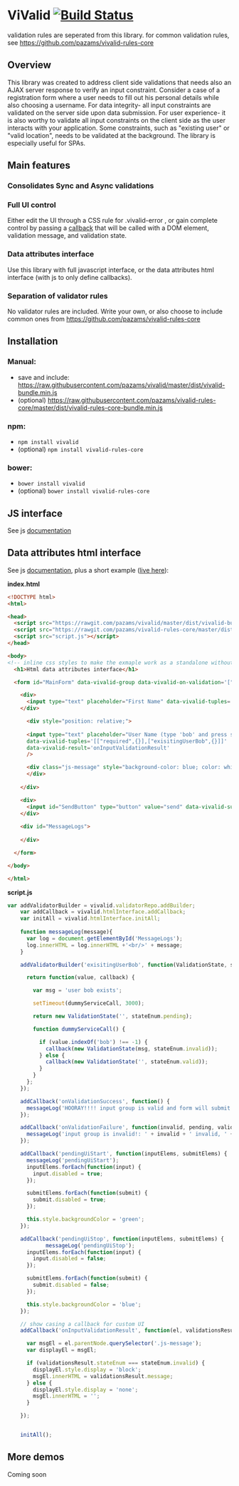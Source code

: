 # ViValid [![Build Status](https://travis-ci.org/pazams/vivalid.svg)](https://travis-ci.org/pazams/vivalid)
validation rules are seperated from this library. for common validation rules, see https://github.com/pazams/vivalid-rules-core

## Overview
This library was created to address client side validations that needs also an AJAX server response to verify an input constraint.
Consider a case of a registration form where a user needs to fill out his personal details while also choosing a username.
For data integrity- all input constraints are validated on the server side upon data submission.
For user experience- it is also worthy to validate all input constraints on the client side as the user interacts with your application. Some constraints, such as "existing user" or "valid location", needs to be validated at the background.
The library is especially useful for SPAs.

## Main features
### Consolidates Sync and Async validations
### Full UI control 
Either edit the UI through a CSS rule for .vivalid-error , or gain complete control by passing a [callback](http://pazams.github.io/vivalid/documentation/-_internal.html#..onInputValidationResult) that will be called with a DOM element, validation message, and validation state.
### Data attributes interface
Use this library with full javascript interface, or the data attributes html interface (with js to only define callbacks).
### Separation of validator rules
No validator rules are included. Write your own, or also choose to include common ones from https://github.com/pazams/vivalid-rules-core


## Installation

### Manual:
* save and include: https://raw.githubusercontent.com/pazams/vivalid/master/dist/vivalid-bundle.min.js
* (optional) https://raw.githubusercontent.com/pazams/vivalid-rules-core/master/dist/vivalid-rules-core-bundle.min.js

### npm:
* `npm install vivalid`
* (optional) `npm install vivalid-rules-core`

### bower:
* `bower install vivalid`
* (optional) `bower install vivalid-rules-core`

## JS interface
See js [documentation](http://pazams.github.io/vivalid/documentation/vivalid.html)

## Data attributes html interface
See js [documentation](http://pazams.github.io/vivalid/documentation/vivalid.html), plus a short example ([live here](http://pazams.github.io/vivalid/demos/1/)):

**index.html**
```html
<!DOCTYPE html>
<html>

<head>
  <script src="https://rawgit.com/pazams/vivalid/master/dist/vivalid-bundle.js"></script>
  <script src="https://rawgit.com/pazams/vivalid-rules-core/master/dist/vivalid-rules-core-bundle.min.js"></script>
  <script src="script.js"></script>
</head>

<body>
<!-- inline css styles to make the exmaple work as a standalone without a css file -->
  <h1>Html data attributes interface</h1>

  <form id="MainForm" data-vivalid-group data-vivalid-on-validation='["onValidationSuccess", "onValidationFailure"]' data-vivalid-pending-ui='["pendingUiStart", "pendingUiStop"]'>

    <div>
      <input type="text" placeholder="First Name" data-vivalid-tuples='[["required",{}],["betweenlength",{"min": 4, "max": 10}]]' />
    </div>

      <div style="position: relative;">
      
      <input type="text" placeholder="User Name (type 'bob' and press send)" 
      data-vivalid-tuples='[["required",{}],["exisitingUserBob",{}]]'
      data-vivalid-result='onInputValidationResult'
      />

      <div class="js-message" style="background-color: blue; color: white; display: none; position: absolute; z-index: 1; padding: 6px; left: 122px; top: 0;">
      </div>
      
    </div>

    <div>
      <input id="SendButton" type="button" value="send" data-vivalid-submit />
    </div>
    
    <div id="MessageLogs">
      
    </div>

  </form>

</body>

</html>
```

**script.js**
```javascript
var addValidatorBuilder = vivalid.validatorRepo.addBuilder;
    var addCallback = vivalid.htmlInterface.addCallback;
    var initAll = vivalid.htmlInterface.initAll;
    
    function messageLog(message){
      var log = document.getElementById('MessageLogs');
      log.innerHTML = log.innerHTML +'<br/>' + message;
    }

    addValidatorBuilder('exisitingUserBob', function(ValidationState, stateEnum, options) {

      return function(value, callback) {

        var msg = 'user bob exists';

        setTimeout(dummyServiceCall, 3000);

        return new ValidationState('', stateEnum.pending);

        function dummyServiceCall() {

          if (value.indexOf('bob') !== -1) {
            callback(new ValidationState(msg, stateEnum.invalid));
          } else {
            callback(new ValidationState('', stateEnum.valid));
          }
        }
      };
    });

    addCallback('onValidationSuccess', function() {
      messageLog('HOORAY!!!! input group is valid and form will submit');
    });

    addCallback('onValidationFailure', function(invalid, pending, valid) {
      messageLog('input group is invalid!: ' + invalid + ' invalid, ' + pending + ' pending, and ' + valid + ' valid ');
    });

    addCallback('pendingUiStart', function(inputElems, submitElems) {
      messageLog('pendingUiStart');
      inputElems.forEach(function(input) {
        input.disabled = true;
      });

      submitElems.forEach(function(submit) {
        submit.disabled = true;
      });

      this.style.backgroundColor = 'green';
    });

    addCallback('pendingUiStop', function(inputElems, submitElems) {
            messageLog('pendingUiStop');
      inputElems.forEach(function(input) {
        input.disabled = false;
      });

      submitElems.forEach(function(submit) {
        submit.disabled = false;
      });

      this.style.backgroundColor = 'blue';
    });

    // show casing a callback for custom UI
    addCallback('onInputValidationResult', function(el, validationsResult, validatorName, stateEnum) {

      var msgEl = el.parentNode.querySelector('.js-message');
      var displayEl = msgEl;

      if (validationsResult.stateEnum === stateEnum.invalid) {
        displayEl.style.display = 'block';
        msgEl.innerHTML = validationsResult.message;
      } else {
        displayEl.style.display = 'none';
        msgEl.innerHTML = '';
      }

    });


    initAll();
```

## More demos
Coming soon
